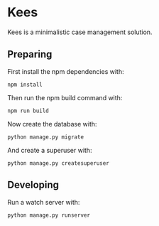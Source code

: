 # Kees
Kees is a minimalistic case management solution.

## Preparing
First install the npm dependencies with:

    npm install

Then run the npm build command with:

    npm run build

Now create the database with:

    python manage.py migrate

And create a superuser with:

    python manage.py createsuperuser

## Developing
Run a watch server with:

    python manage.py runserver
